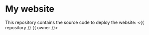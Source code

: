 # My website

This repository contains the source code to deploy the website:
<{{ repository }} {{ owner }}>
